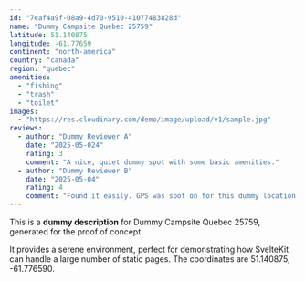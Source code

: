 ```yaml
---
id: "7eaf4a9f-08a9-4d70-9510-41077483828d"
name: "Dummy Campsite Quebec 25759"
latitude: 51.140875
longitude: -61.77659
continent: "north-america"
country: "canada"
region: "quebec"
amenities:
  - "fishing"
  - "trash"
  - "toilet"
images:
  - "https://res.cloudinary.com/demo/image/upload/v1/sample.jpg"
reviews:
  - author: "Dummy Reviewer A"
    date: "2025-05-024"
    rating: 3
    comment: "A nice, quiet dummy spot with some basic amenities."
  - author: "Dummy Reviewer B"
    date: "2025-05-04"
    rating: 4
    comment: "Found it easily. GPS was spot on for this dummy location."
---
```


This is a **dummy description** for Dummy Campsite Quebec 25759, generated for the proof of concept.

It provides a serene environment, perfect for demonstrating how SvelteKit can handle a large number of static pages. The coordinates are 51.140875, -61.776590.
